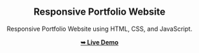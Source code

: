 <div align="center">


  <br />

  <h2 align="center">Responsive Portfolio Website</h2>

  Responsive Portfolio Website using HTML, CSS, and JavaScript.

  <a href="https://lekhapantha.com.np/portfolio-website/"><strong>➥ Live Demo</strong></a>

</div>

<br />

